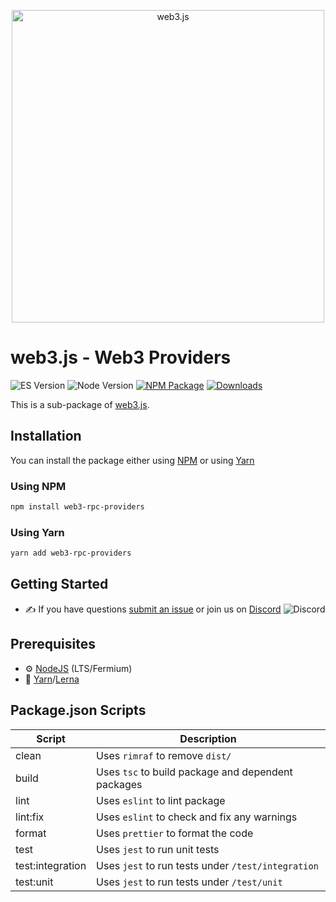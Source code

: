 <p align="center">
  <img src="assets/logo/web3js.jpg" width="500" alt="web3.js" />
</p>

# web3.js - Web3 Providers

![ES Version](https://img.shields.io/badge/ES-2020-yellow)
![Node Version](https://img.shields.io/badge/node-14.x-green)
[![NPM Package][npm-image]][npm-url]
[![Downloads][downloads-image]][npm-url]

This is a sub-package of [web3.js][repo].


## Installation

You can install the package either using [NPM](https://www.npmjs.com/package/web3-rpc-providers) or using [Yarn](https://yarnpkg.com/package/web3-rpc-providers)

### Using NPM

```bash
npm install web3-rpc-providers
```

### Using Yarn

```bash
yarn add web3-rpc-providers
```

## Getting Started

-   :writing_hand: If you have questions [submit an issue](https://github.com/ChainSafe/web3.js/issues/new) or join us on [Discord](https://discord.gg/yjyvFRP)
    ![Discord](https://img.shields.io/discord/593655374469660673.svg?label=Discord&logo=discord)

## Prerequisites

-   :gear: [NodeJS](https://nodejs.org/) (LTS/Fermium)
-   :toolbox: [Yarn](https://yarnpkg.com/)/[Lerna](https://lerna.js.org/)

## Package.json Scripts

| Script           | Description                                        |
| ---------------- | -------------------------------------------------- |
| clean            | Uses `rimraf` to remove `dist/`                    |
| build            | Uses `tsc` to build package and dependent packages |
| lint             | Uses `eslint` to lint package                      |
| lint:fix         | Uses `eslint` to check and fix any warnings        |
| format           | Uses `prettier` to format the code                 |
| test             | Uses `jest` to run unit tests                      |
| test:integration | Uses `jest` to run tests under `/test/integration` |
| test:unit        | Uses `jest` to run tests under `/test/unit`        |

[docs]: https://docs.web3js.org/
[repo]: https://github.com/web3/web3.js/tree/4.x/tools/web3-rpc-providers
[npm-image]: https://img.shields.io/github/package-json/v/web3/web3.js/4.x?filename=tools%2Fweb3-rpc-providers%2Fpackage.json
[npm-url]: https://npmjs.org/package/web3-rpc-providers
[downloads-image]: https://img.shields.io/npm/dm/web3-rpc-providers?label=npm%20downloads
